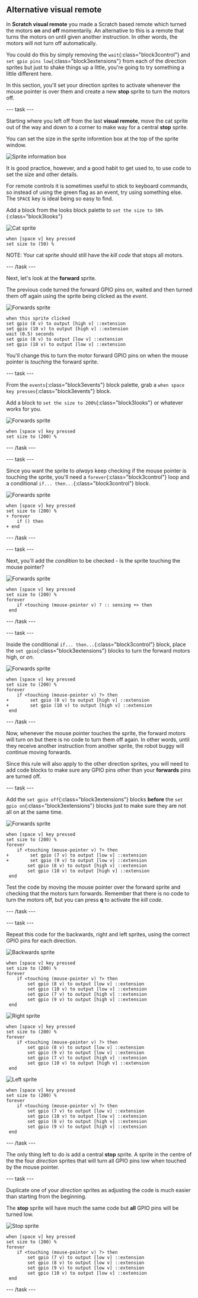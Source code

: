 ## Alternative visual remote

In **Scratch visual remote** you made a Scratch based remote which turned the motors **on** and **off** momentarily. An alternative to this is a remote that turns the motors on until given another instruction. In other words, the motors will not turn off automatically.

You could do this by simply removing the `wait`{:class="block3control"} and `set gpio pins low`{:class="block3extensions"} from each of the direction sprites but just to shake things up a little, you're going to try something a little different here.

In this section, you'll set your direction sprites to activate whenever the mouse pointer is over them and create a new **stop** sprite to turn the motors off.

--- task ---

Starting where you left off from the last **visual remote**, move the cat sprite out of the way and down to a corner to make way for a central **stop** sprite.

You can set the size in the sprite informtion box at the top of the sprite window.

![Sprite information box](images/altVisualRemote_spriteInformation.png)

It is good practice, however, and a good habit to get used to, to use code to set the size and other details.

For remote controls it is sometimes useful to stick to keyboard commands, so instead of using the green flag as an event, try using something else. The `SPACE` key is ideal being so easy to find.

Add a block from the looks block palette to `set the size to 50%`{:class="block3looks"}

![Cat sprite](images/spriteIcon_cat.png)

```blocks3
when [space v] key pressed
set size to (50) %
```

NOTE: Your cat sprite should still have the _kill code_ that stops all motors.

--- /task ---

Next, let's look at the **forward** sprite.

The previous code turned the forward GPIO pins on, waited and then turned them off again using the sprite being clicked as the _event_.

![Forwards sprite](images/spriteIcon_forwards.png)

```blocks3
when this sprite clicked
set gpio (8 v) to output [high v] ::extension
set gpio (10 v) to output [high v] ::extension
wait (0.5) seconds
set gpio (8 v) to output [low v] ::extension
set gpio (10 v) to output [low v] ::extension

```

You'll change this to turn the motor forward GPIO pins on when the mouse pointer is _touching_ the forward sprite.

--- task ---

From the `events`{:class="block3events"} block palette, grab a `when space key presses`{:class="block3events"} block.

Add a block to `set the size to 200%`{:class="block3looks"} or whatever works for you.

![Forwards sprite](images/spriteIcon_forwards.png)

```blocks3
when [space v] key pressed
set size to (200) %
```

--- /task ---

--- task ---

Since you want the sprite to _always_ keep checking if the mouse pointer is touching the sprite, you'll need a `forever`{:class="block3control"} loop and a conditional `if... then...`{:class="block3control"} block.

![Forwards sprite](images/spriteIcon_forwards.png)

```blocks3
when [space v] key pressed
set size to (200) %
+ forever
    if () then
+ end
```

--- /task ---

--- task ---

Next, you'll add the _condition_ to be checked - Is the sprite touching the mouse pointer?

![Forwards sprite](images/spriteIcon_forwards.png)

```blocks3
when [space v] key pressed
set size to (200) %
forever
    if <touching (mouse-pointer v) ? :: sensing +> then    
 end
```

--- /task ---

--- task ---

Inside the conditional `if... then...`{:class="block3control"} block, place the `set gpio`{:class="block3extensions"} blocks to turn the forward motors high, or _on_.

![Forwards sprite](images/spriteIcon_forwards.png)

```blocks3
when [space v] key pressed
set size to (200) %
forever
    if <touching (mouse-pointer v) ?> then
+        set gpio (8 v) to output [high v] ::extension
+        set gpio (10 v) to output [high v] ::extension
 end
```

--- /task ---

Now, whenever the mouse pointer touches the sprite, the forward motors will turn on but there is no code to turn them off again. In other words, until they receive another instruction from another sprite, the robot buggy will continue moving forwards.

Since this rule will also apply to the other direction sprites, you will need to add code blocks to make sure any GPIO pins other than your **forwards** pins are turned off.

--- task ---

Add the `set gpio off`{:class="block3extensions"} blocks **before** the `set gpio on`{:class="block3extensions"} blocks just to make sure they are not all on at the same time.

![Forwards sprite](images/spriteIcon_forwards.png)

```blocks3
when [space v] key pressed
set size to (200) %
forever
    if <touching (mouse-pointer v) ?> then
+        set gpio (7 v) to output [low v] ::extension
+        set gpio (9 v) to output [low v] ::extension
        set gpio (8 v) to output [high v] ::extension
        set gpio (10 v) to output [high v] ::extension
 end
```

Test the code by moving the mouse pointer over the forward sprite and checking that the motors turn forwards. Remember that there is no code to turn the motors off, but you can press **q** to activate the _kill code_.

--- /task ---

--- task ---

Repeat this code for the backwards, right and left sprites, using the correct GPIO pins for each direction.

![Backwards sprite](images/spriteIcon_backwards.png)

```blocks3
when [space v] key pressed
set size to (200) %
forever
    if <touching (mouse-pointer v) ?> then
        set gpio (8 v) to output [low v] ::extension
        set gpio (10 v) to output [low v] ::extension
        set gpio (7 v) to output [high v] ::extension
        set gpio (9 v) to output [high v] ::extension
 end
```

![Right sprite](images/spriteIcon_right.png)

```blocks3
when [space v] key pressed
set size to (200) %
forever
    if <touching (mouse-pointer v) ?> then
        set gpio (8 v) to output [low v] ::extension
        set gpio (9 v) to output [low v] ::extension
        set gpio (7 v) to output [high v] ::extension
        set gpio (10 v) to output [high v] ::extension
 end
```

![Left sprite](images/spriteIcon_left.png)

```blocks3
when [space v] key pressed
set size to (200) %
forever
    if <touching (mouse-pointer v) ?> then
        set gpio (7 v) to output [low v] ::extension
        set gpio (10 v) to output [low v] ::extension
        set gpio (8 v) to output [high v] ::extension
        set gpio (9 v) to output [high v] ::extension
 end
```

--- /task ---

The only thing left to do is add a central **stop** sprite. A sprite in the centre of the the four _direction_ sprites that will turn all GPIO pins low when touched by the mouse pointer.

--- task ---

Duplicate one of your _direction_ sprites as adjusting the code is much easier than starting from the beginning.

The **stop** sprite will have much the same code but **all** GPIO pins will be turned low.

![Stop sprite](images/spriteIcon_stop.png)

```blocks3
when [space v] key pressed
set size to (200) %
forever
    if <touching (mouse-pointer v) ?> then
        set gpio (7 v) to output [low v] ::extension
        set gpio (8 v) to output [low v] ::extension
        set gpio (9 v) to output [low v] ::extension
        set gpio (10 v) to output [low v] ::extension
 end
```

--- /task ---



